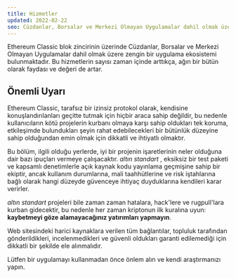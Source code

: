 ```yaml
---
title: Hizmetler
updated: 2022-02-22
seo: Cüzdanlar, Borsalar ve Merkezi Olmayan Uygulamalar dahil olmak üzere Ethereum Classic'in üzerinde yer alan zengin ekosistemi oluşturan hizmetlerin bir dizini.
---
```


Ethereum Classic blok zincirinin üzerinde Cüzdanlar, Borsalar ve Merkezi Olmayan Uygulamalar dahil olmak üzere zengin bir uygulama ekosistemi bulunmaktadır. Bu hizmetlerin sayısı zaman içinde arttıkça, ağın bir bütün olarak faydası ve değeri de artar.

## Önemli Uyarı

Ethereum Classic, tarafsız bir izinsiz protokol olarak, kendisine konuşlandırılanları geçitte tutmak için hiçbir araca sahip değildir, bu nedenle kullanıcıların kötü projelerin kurbanı olmaya karşı sahip oldukları tek koruma, etkileşimde bulundukları şeyin rahat edebilecekleri bir bütünlük düzeyine sahip olduğundan emin olmak için dikkatli ve ihtiyatlı olmaktır.

Bu bölüm, ilgili olduğu yerlerde, iyi bir projenin işaretlerinin neler olduğuna dair bazı ipuçları vermeye çalışacaktır. _altın standart_ , eksiksiz bir test paketi ve kapsamlı denetimlerle açık kaynak kodu yayınlama geçmişine sahip bir ekiptir, ancak kullanım durumlarına, mali taahhütlerine ve risk iştahlarına bağlı olarak hangi düzeyde güvenceye ihtiyaç duyduklarına kendileri karar verirler.

_altın standart_ projeleri bile zaman zaman hatalara, hack'lere ve rugpull'lara kurban gidecektir, bu nedenle her zaman kriptonun ilk kuralına uyun: **kaybetmeyi göze alamayacağınız yatırımları yapmayın**.

Web sitesindeki harici kaynaklara verilen tüm bağlantılar, topluluk tarafından gönderildikleri, incelenmedikleri ve güvenli oldukları garanti edilemediği için dikkatli bir şekilde ele alınmalıdır.

Lütfen bir uygulamayı kullanmadan önce önlem alın ve kendi araştırmanızı yapın.
